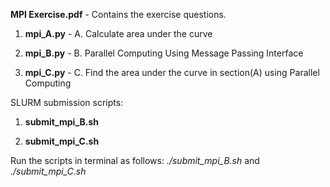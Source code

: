 **MPI Exercise.pdf** - Contains the exercise questions.

1. **mpi_A.py** - A. Calculate area under the curve

2. **mpi_B.py** - B. Parallel Computing Using Message Passing Interface

3. **mpi_C.py** - C. Find the area under the curve in section(A) using Parallel Computing 

SLURM submission scripts:

1. **submit_mpi_B.sh** 

2. **submit_mpi_C.sh**

Run the scripts in terminal as follows: *./submit_mpi_B.sh* and *./submit_mpi_C.sh*
